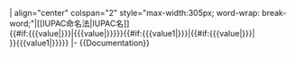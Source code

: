 <includeonly>| align="center" colspan="2" style="max-width:305px; word-wrap: break-word;"|[[IUPAC命名法|IUPAC名]]<br />{{#if:{{{value|}}}|{{{value|}}}}}{{#if:{{{value1|}}}|{{#if:{{{value|}}}|<br />}}{{{value1|}}}}}
|-</includeonly><noinclude>
{{Documentation}}</noinclude>